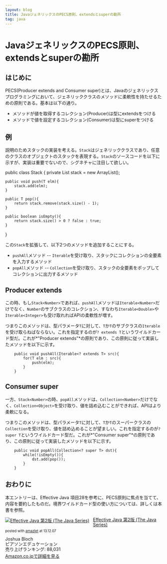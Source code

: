 ```yaml
---
layout: blog
title: JavaジェネリックスのPECS原則、extendsとsuperの勘所
tag: java
---
```


# JavaジェネリックスのPECS原則、extendsとsuperの勘所

## はじめに

PECS(Producer extends and Consumer super)とは、Javaのジェネリックスプログラミングにおいて、ジェネリッククラスのメソッドに柔軟性を持たせるための原則である。基本は以下の通り。

- メソッドが値を取得するコレクション(Producer)は型にextendsをつける
- メソッドで値を設定するコレクション(Consumer)は型にsuperをつける

## 例

説明のためスタックの実装を考える。`Stack`はジェネリッククラスであり、任意のクラスのオブジェクトのスタックを表現する。`Stack`のソースコードを以下に示すが、実装は重要でないので、シグネチャに注目して欲しい。

public class Stack<T> {
	private List<T> stack = new ArrayList<T>();
	
	public void push(T elm){
		stack.add(elm);
	}
	
	public T pop(){
		return stack.remove(stack.size() - 1);
	}
	
	public boolean isEmpty(){
		return stack.size() > 0 ? false : true;
	}
}

この`Stack`を拡張して、以下2つのメソッドを追加することにする。

- `pushAll`メソッド -- `Iterable`を受け取り、スタックにコレクションの全要素を入力するメソッド
- `popAll`メソッド -- `Collection`を受け取り、スタックの全要素をポップしてコレクションに出力するメソッド

## Producer extends

この時、もし`Stack<Number>`であれば、`pushAll`メソッドは`Iterable<Number>`だけでなく、`Number`のサブクラスのコレクション、すなわち`Iterable<Double>`や`Iterable<Integer>`も受け取れればAPIの柔軟性が増す。

つまりこのメソッドは、型パラメータ`T`に対して、`T`か`T`のサブクラスの`Iterable`を受け取らねばならない。これを指定するのが`? extends T`というワイルドカード型だ。これが*"Producer extends"*の原則であり、この原則に従って実装したメソッドを以下に示す。

~~~~
	public void pushAll(Iterable<? extends T> src){
		for(T elm : src){
			push(elm);
		}
	}
~~~~

## Consumer super

一方、`Stack<Number>`の時、`popAll`メソッドは、`Collection<Number>`だけでなく、`Collection<Object>`を受け取り、値を詰め込むことができれば、APIはより柔軟になる。

つまりこのメソッドは、型パラメータ`T`に対して、`T`か`T`のスーパークラスの`Collection`を受け取り、値を詰め込めることが望ましい。これを指定するのが`? super T`というワイルドカード型だ。これが*"Consumer super"*の原則であり、この原則に従って実装したメソッドを以下に示す。

~~~~
	public void popAll(Collection<? super T> dst){
		while(!isEmpty()){
			dst.add(pop());
		}
	}
~~~~

## おわりに

本エントリーは、Effective Java 項目28を参考に、PECS原則に焦点を当てて、内容を要約したものだ。境界ワイルドカード型の使い方については、詳しくは本書を参照。

<div class="amazlet-box" style="margin-bottom:0px;"><div class="amazlet-image" style="float:left;margin:0px 12px 1px 0px;"><a href="http://www.amazon.co.jp/exec/obidos/ASIN/489471499X/xmisao-22/ref=nosim/" name="amazletlink" target="_blank"><img src="http://ecx.images-amazon.com/images/I/51E1m-weAXL._SL160_.jpg" alt="Effective Java 第2版 (The Java Series)" style="border: none;" /></a></div><div class="amazlet-info" style="line-height:120%; margin-bottom: 10px"><div class="amazlet-name" style="margin-bottom:10px;line-height:120%"><a href="http://www.amazon.co.jp/exec/obidos/ASIN/489471499X/xmisao-22/ref=nosim/" name="amazletlink" target="_blank">Effective Java 第2版 (The Java Series)</a><div class="amazlet-powered-date" style="font-size:80%;margin-top:5px;line-height:120%">posted with <a href="http://www.amazlet.com/" title="amazlet" target="_blank">amazlet</a> at 13.12.07</div></div><div class="amazlet-detail">Joshua Bloch <br />ピアソンエデュケーション <br />売り上げランキング: 88,031<br /></div><div class="amazlet-sub-info" style="float: left;"><div class="amazlet-link" style="margin-top: 5px"><a href="http://www.amazon.co.jp/exec/obidos/ASIN/489471499X/xmisao-22/ref=nosim/" name="amazletlink" target="_blank">Amazon.co.jpで詳細を見る</a></div></div></div><div class="amazlet-footer" style="clear: left"></div></div>
